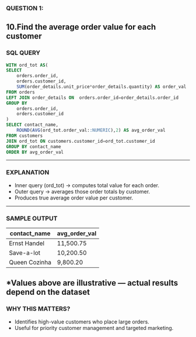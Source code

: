 ### QUESTION 1:
10.Find the average order value for each customer
---
### SQL QUERY
```sql
WITH ord_tot AS(
SELECT 
    orders.order_id,
    orders.customer_id,
    SUM(order_details.unit_price*order_details.quantity) AS order_val
FROM orders
LEFT JOIN order_details ON  orders.order_id=order_details.order_id
GROUP BY 
    orders.order_id,
    orders.customer_id
)
SELECT contact_name,
    ROUND(AVG(ord_tot.order_val::NUMERIC),2) AS avg_order_val
FROM customers
JOIN ord_tot ON customers.customer_id=ord_tot.customer_id
GROUP BY contact_name
ORDER BY avg_order_val
```
---

### EXPLANATION
- Inner query (ord_tot) → computes total value for each order.
- Outer query → averages those order totals by customer.
- Produces true average order value per customer.
---

### SAMPLE OUTPUT
| contact_name  | avg_order_val |
| ------------- | ------------- |
| Ernst Handel  | 11,500.75     |
| Save-a-lot    | 10,200.50     |
| Queen Cozinha | 9,800.20      |

*Values above are illustrative — actual results depend on the dataset
---
### WHY THIS MATTERS?
- Identifies high-value customers who place large orders.
- Useful for priority customer management and targeted marketing.